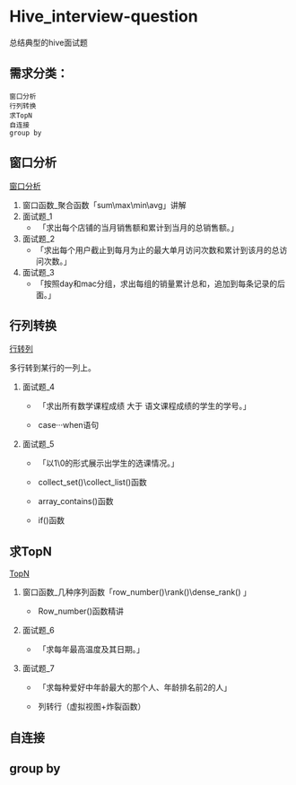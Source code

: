 # Hive_interview-question
总结典型的hive面试题
## 需求分类：
    窗口分析
    行列转换
    求TopN
    自连接
    group by



## 窗口分析

[窗口分析](interview-question/窗口分析.md)

1. 窗口函数_聚合函数「sum\max\min\avg」讲解
2. 面试题_1
   - ​	「求出每个店铺的当月销售额和累计到当月的总销售额。」
3. 面试题_2
   - ​	「求出每个用户截止到每月为止的最大单月访问次数和累计到该月的总访问次数。」
4. 面试题_3
   - ​	「按照day和mac分组，求出每组的销量累计总和，追加到每条记录的后面。」

## 行列转换

[行转列](interview-question/行转列.md)

多行转到某行的一列上。

1. 面试题_4

   - ​	「求出所有数学课程成绩 大于 语文课程成绩的学生的学号。」

   - ​		case···when语句

2. 面试题_5

   - ​	「以1\0的形式展示出学生的选课情况。」

   - ​		collect_set()\collect_list()函数

   - ​		array_contains()函数

   - ​		if()函数

## 求TopN

[TopN](interview-question/TopN.md)

1. 窗口函数_几种序列函数「row_number()\rank()\dense_rank() 」

   - ​	Row_number()函数精讲

2. 面试题_6

   - ​	「求每年最高温度及其日期。」

3. 面试题_7

   - ​	「求每种爱好中年龄最大的那个人、年龄排名前2的人」

   - ​	列转行（虚拟视图+炸裂函数）

## 自连接



## group by



